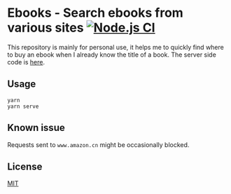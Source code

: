 # Ebooks - Search ebooks from various sites [![Node.js CI](https://github.com/Frederick-S/ebooks-web/actions/workflows/build.yml/badge.svg)](https://github.com/Frederick-S/ebooks-web/actions/workflows/build.yml)

This repository is mainly for personal use, it helps me to quickly find where to buy an ebook when I already know the title of a book. The server side code is [here](https://github.com/Frederick-S/ebooks-api).

## Usage
```
yarn
yarn serve
```

## Known issue
Requests sent to `www.amazon.cn` might be occasionally blocked.

## License
[MIT](LICENSE)
